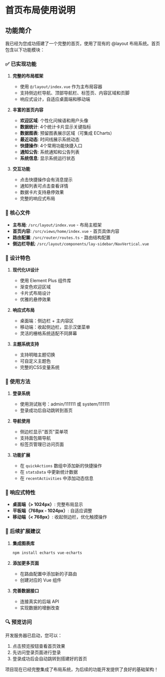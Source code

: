 # 首页布局使用说明

## 功能简介

我已经为您成功搭建了一个完整的首页，使用了现有的 @layout 布局系统。首页包含以下功能模块：

### ✅ 已实现功能

1. **完整的布局框架**

   - 使用 `@/layout/index.vue` 作为主布局容器
   - 支持侧边栏导航、顶部导航栏、标签页、内容区域和页脚
   - 响应式设计，自适应桌面端和移动端

2. **丰富的首页内容**

   - **欢迎区域**: 个性化问候语和用户头像
   - **数据统计**: 4个统计卡片显示关键指标
   - **数据图表**: 预留图表展示区域（可集成 ECharts）
   - **最近动态**: 时间线展示系统动态
   - **快捷操作**: 4个常用功能快捷入口
   - **通知公告**: 系统通知和公告列表
   - **系统信息**: 显示系统运行状态

3. **交互功能**
   - 点击快捷操作会有消息提示
   - 通知列表可点击查看详情
   - 数据卡片支持悬停效果
   - 完整的响应式布局

### 🔧 核心文件

- **主布局**: `/src/layout/index.vue` - 布局主框架
- **首页内容**: `/src/views/home/index.vue` - 首页具体内容
- **路由配置**: `/src/router/routes.ts` - 路由结构配置
- **侧边栏导航**: `/src/layout/components/lay-sidebar/NavVertical.vue`

### 🎨 设计特色

1. **现代化UI设计**

   - 使用 Element Plus 组件库
   - 渐变色欢迎区域
   - 卡片式布局设计
   - 优雅的悬停效果

2. **响应式布局**

   - 桌面端：侧边栏 + 主内容区
   - 移动端：收起侧边栏，显示汉堡菜单
   - 灵活的栅格系统适配不同屏幕

3. **主题系统支持**
   - 支持明暗主题切换
   - 可自定义主题色
   - 完整的CSS变量系统

### 🚀 使用方法

1. **登录系统**

   - 使用测试账号：admin/111111 或 system/111111
   - 登录成功后自动跳转到首页

2. **导航使用**

   - 侧边栏显示"首页"菜单项
   - 支持面包屑导航
   - 标签页管理已访问页面

3. **功能扩展**
   - 在 `quickActions` 数组中添加新的快捷操作
   - 在 `statsData` 中更新统计数据
   - 在 `recentActivities` 中添加动态信息

### 📱 响应式特性

- **桌面端（> 1024px）**: 完整布局显示
- **平板端（768px - 1024px）**: 自适应调整
- **移动端（< 768px）**: 收起侧边栏，优化触摸操作

### 🎯 后续扩展建议

1. **集成图表库**

   ```bash
   npm install echarts vue-echarts
   ```

2. **添加更多页面**

   - 在路由配置中添加新的子路由
   - 创建对应的 Vue 组件

3. **完善数据接口**
   - 连接真实的后端 API
   - 实现数据的增删改查

### 🔍 预览访问

开发服务器已启动，您可以：

1. 点击预览按钮查看首页效果
2. 先访问登录页面进行登录
3. 登录成功后会自动跳转到搭建好的首页

项目现在已经完整集成了布局系统，为后续的功能开发提供了良好的基础架构！
